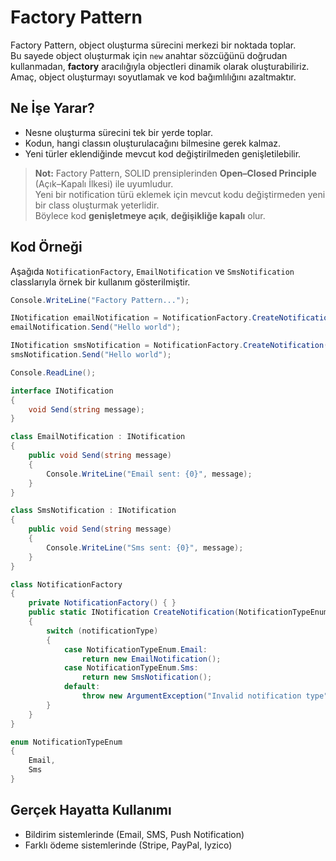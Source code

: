 ﻿# Factory Pattern

Factory Pattern, object oluşturma sürecini merkezi bir noktada toplar.  
Bu sayede object oluşturmak için `new` anahtar sözcüğünü doğrudan kullanmadan, **factory** aracılığıyla objectleri dinamik olarak oluşturabiliriz.  
Amaç, object oluşturmayı soyutlamak ve kod bağımlılığını azaltmaktır.

## Ne İşe Yarar?

- Nesne oluşturma sürecini tek bir yerde toplar.  
- Kodun, hangi classın oluşturulacağını bilmesine gerek kalmaz.  
- Yeni türler eklendiğinde mevcut kod değiştirilmeden genişletilebilir.

> **Not:** Factory Pattern, SOLID prensiplerinden **Open–Closed Principle** (Açık–Kapalı İlkesi) ile uyumludur.  
> Yeni bir notification türü eklemek için mevcut kodu değiştirmeden yeni bir class oluşturmak yeterlidir.  
> Böylece kod **genişletmeye açık**, **değişikliğe kapalı** olur.


## Kod Örneği

Aşağıda `NotificationFactory`, `EmailNotification` ve `SmsNotification` classlarıyla örnek bir kullanım gösterilmiştir.

```csharp
Console.WriteLine("Factory Pattern...");

INotification emailNotification = NotificationFactory.CreateNotification(NotificationTypeEnum.Email);
emailNotification.Send("Hello world");

INotification smsNotification = NotificationFactory.CreateNotification(NotificationTypeEnum.Sms);
smsNotification.Send("Hello world");

Console.ReadLine();

interface INotification
{
    void Send(string message);
}

class EmailNotification : INotification
{
    public void Send(string message)
    {
        Console.WriteLine("Email sent: {0}", message);
    }
}

class SmsNotification : INotification
{
    public void Send(string message)
    {
        Console.WriteLine("Sms sent: {0}", message);
    }
}

class NotificationFactory
{
    private NotificationFactory() { }
    public static INotification CreateNotification(NotificationTypeEnum notificationType)
    {
        switch (notificationType)
        {
            case NotificationTypeEnum.Email:
                return new EmailNotification();
            case NotificationTypeEnum.Sms:
                return new SmsNotification();
            default:
                throw new ArgumentException("Invalid notification type");
        }
    }
}

enum NotificationTypeEnum
{
    Email,
    Sms
}
```

## Gerçek Hayatta Kullanımı

- Bildirim sistemlerinde (Email, SMS, Push Notification)
- Farklı ödeme sistemlerinde (Stripe, PayPal, Iyzico)